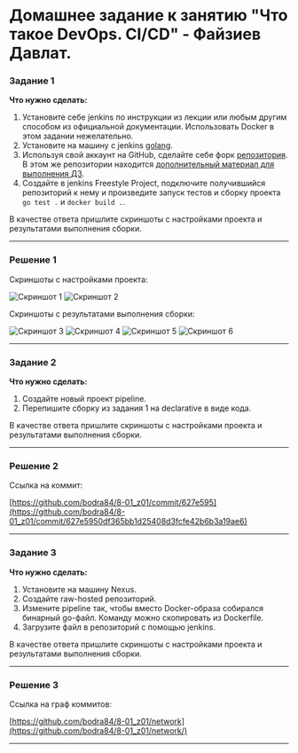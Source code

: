 # Домашнее задание к занятию "Что такое DevOps. СI/СD" - Файзиев Давлат.

### Задание 1

**Что нужно сделать:**

1. Установите себе jenkins по инструкции из лекции или любым другим способом из официальной документации. Использовать Docker в этом задании нежелательно.
2. Установите на машину с jenkins [golang](https://golang.org/doc/install).
3. Используя свой аккаунт на GitHub, сделайте себе форк [репозитория](https://github.com/netology-code/sdvps-materials.git). В этом же репозитории находится [дополнительный материал для выполнения ДЗ](https://github.com/netology-code/sdvps-materials/blob/main/CICD/8.2-hw.md).
3. Создайте в jenkins Freestyle Project, подключите получившийся репозиторий к нему и произведите запуск тестов и сборку проекта ```go test .``` и  ```docker build .```.

В качестве ответа пришлите скриншоты с настройками проекта и результатами выполнения сборки.

---

### Решение 1
  
Cкриншоты с настройками проекта:
  
![Скриншот 1](https://github.com/bodra84/8-02-hw/blob/main/img/1_1.png)
![Скриншот 2](https://github.com/bodra84/8-02-hw/blob/main/img/1_2.png)

  
Cкриншоты c результатами выполнения сборки:
  
![Скриншот 3](https://github.com/bodra84/8-02-hw/blob/main/img/1_3.png)
![Скриншот 4](https://github.com/bodra84/8-02-hw/blob/main/img/1_4.png)
![Скриншот 5](https://github.com/bodra84/8-02-hw/blob/main/img/1_5.png)
![Скриншот 6](https://github.com/bodra84/8-02-hw/blob/main/img/1_6.png)

---

### Задание 2

**Что нужно сделать:**

1. Создайте новый проект pipeline.
2. Перепишите сборку из задания 1 на declarative в виде кода.

В качестве ответа пришлите скриншоты с настройками проекта и результатами выполнения сборки.

---

### Решение 2
  
Ссылка на коммит:
  
[https://github.com/bodra84/8-01_z01/commit/627e595](https://github.com/bodra84/8-01_z01/commit/627e5950df365bb1d25408d3fcfe42b6b3a19ae6)

---

### Задание 3

**Что нужно сделать:**

1. Установите на машину Nexus.
1. Создайте raw-hosted репозиторий.
1. Измените pipeline так, чтобы вместо Docker-образа собирался бинарный go-файл. Команду можно скопировать из Dockerfile.
1. Загрузите файл в репозиторий с помощью jenkins.

В качестве ответа пришлите скриншоты с настройками проекта и результатами выполнения сборки.

---

### Решение 3
  
Ссылка на граф коммитов:
  
[https://github.com/bodra84/8-01_z01/network](https://github.com/bodra84/8-01_z01/network/)

---
